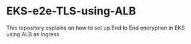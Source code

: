 # EKS-e2e-TLS-using-ALB
This repository explains on how to set up End to End encryption in EKS using ALB as Ingress 
